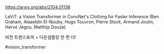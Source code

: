https://arxiv.org/abs/2104.01136

LeViT: a Vision Transformer in ConvNet's Clothing for Faster Inference (Ben Graham, Alaaeldin El-Nouby, Hugo Touvron, Pierre Stock, Armand Joulin, Hervé Jégou, Matthijs Douze)

비전 트랜스포머 + 다운샘플링 한 편 더!

#vision_transformer 